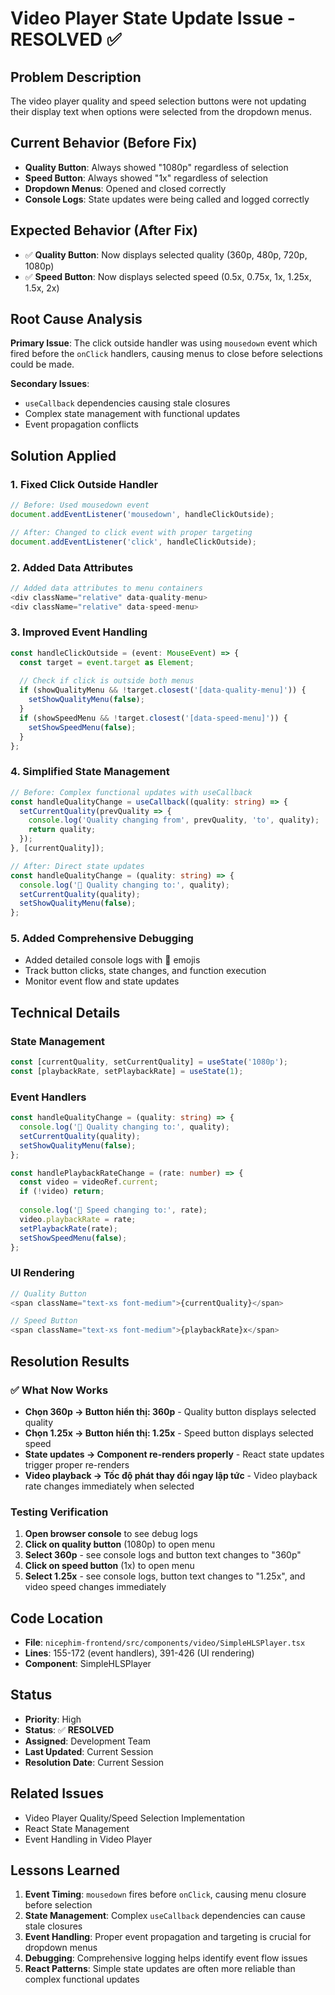 # Video Player State Update Issue - RESOLVED ✅

## Problem Description
The video player quality and speed selection buttons were not updating their display text when options were selected from the dropdown menus.

## Current Behavior (Before Fix)
- **Quality Button**: Always showed "1080p" regardless of selection
- **Speed Button**: Always showed "1x" regardless of selection
- **Dropdown Menus**: Opened and closed correctly
- **Console Logs**: State updates were being called and logged correctly

## Expected Behavior (After Fix)
- ✅ **Quality Button**: Now displays selected quality (360p, 480p, 720p, 1080p)
- ✅ **Speed Button**: Now displays selected speed (0.5x, 0.75x, 1x, 1.25x, 1.5x, 2x)

## Root Cause Analysis
**Primary Issue**: The click outside handler was using `mousedown` event which fired before the `onClick` handlers, causing menus to close before selections could be made.

**Secondary Issues**:
- `useCallback` dependencies causing stale closures
- Complex state management with functional updates
- Event propagation conflicts

## Solution Applied

### 1. Fixed Click Outside Handler
```typescript
// Before: Used mousedown event
document.addEventListener('mousedown', handleClickOutside);

// After: Changed to click event with proper targeting
document.addEventListener('click', handleClickOutside);
```

### 2. Added Data Attributes
```typescript
// Added data attributes to menu containers
<div className="relative" data-quality-menu>
<div className="relative" data-speed-menu>
```

### 3. Improved Event Handling
```typescript
const handleClickOutside = (event: MouseEvent) => {
  const target = event.target as Element;
  
  // Check if click is outside both menus
  if (showQualityMenu && !target.closest('[data-quality-menu]')) {
    setShowQualityMenu(false);
  }
  if (showSpeedMenu && !target.closest('[data-speed-menu]')) {
    setShowSpeedMenu(false);
  }
};
```

### 4. Simplified State Management
```typescript
// Before: Complex functional updates with useCallback
const handleQualityChange = useCallback((quality: string) => {
  setCurrentQuality(prevQuality => {
    console.log('Quality changing from', prevQuality, 'to', quality);
    return quality;
  });
}, [currentQuality]);

// After: Direct state updates
const handleQualityChange = (quality: string) => {
  console.log('🎯 Quality changing to:', quality);
  setCurrentQuality(quality);
  setShowQualityMenu(false);
};
```

### 5. Added Comprehensive Debugging
- Added detailed console logs with 🎯 emojis
- Track button clicks, state changes, and function execution
- Monitor event flow and state updates

## Technical Details

### State Management
```typescript
const [currentQuality, setCurrentQuality] = useState('1080p');
const [playbackRate, setPlaybackRate] = useState(1);
```

### Event Handlers
```typescript
const handleQualityChange = (quality: string) => {
  console.log('🎯 Quality changing to:', quality);
  setCurrentQuality(quality);
  setShowQualityMenu(false);
};

const handlePlaybackRateChange = (rate: number) => {
  const video = videoRef.current;
  if (!video) return;
  
  console.log('🎯 Speed changing to:', rate);
  video.playbackRate = rate;
  setPlaybackRate(rate);
  setShowSpeedMenu(false);
};
```

### UI Rendering
```typescript
// Quality Button
<span className="text-xs font-medium">{currentQuality}</span>

// Speed Button  
<span className="text-xs font-medium">{playbackRate}x</span>
```

## Resolution Results

### ✅ What Now Works
- **Chọn 360p → Button hiển thị: 360p** - Quality button displays selected quality
- **Chọn 1.25x → Button hiển thị: 1.25x** - Speed button displays selected speed  
- **State updates → Component re-renders properly** - React state updates trigger proper re-renders
- **Video playback → Tốc độ phát thay đổi ngay lập tức** - Video playback rate changes immediately when selected

### Testing Verification
1. **Open browser console** to see debug logs
2. **Click on quality button** (1080p) to open menu
3. **Select 360p** - see console logs and button text changes to "360p"
4. **Click on speed button** (1x) to open menu  
5. **Select 1.25x** - see console logs, button text changes to "1.25x", and video speed changes immediately

## Code Location
- **File**: `nicephim-frontend/src/components/video/SimpleHLSPlayer.tsx`
- **Lines**: 155-172 (event handlers), 391-426 (UI rendering)
- **Component**: SimpleHLSPlayer

## Status
- **Priority**: High
- **Status**: ✅ **RESOLVED**
- **Assigned**: Development Team
- **Last Updated**: Current Session
- **Resolution Date**: Current Session

## Related Issues
- Video Player Quality/Speed Selection Implementation
- React State Management
- Event Handling in Video Player

## Lessons Learned
1. **Event Timing**: `mousedown` fires before `onClick`, causing menu closure before selection
2. **State Management**: Complex `useCallback` dependencies can cause stale closures
3. **Event Handling**: Proper event propagation and targeting is crucial for dropdown menus
4. **Debugging**: Comprehensive logging helps identify event flow issues
5. **React Patterns**: Simple state updates are often more reliable than complex functional updates